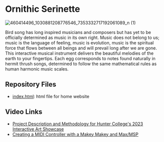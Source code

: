 # Ornithic Serinette
![460414496_1030881208776546_7353332717192061089_n (1)](https://github.com/user-attachments/assets/d458fb8e-c405-4bfd-a480-81039c057062)


Bird song has long inspired musicians and composers but has yet to be officially determined as music in its own right. Music does not belong to us; music is the language of feeling, music is evolution, music is the spiritual force that flows between all beings and will prevail long after we are gone. This interactive musical instrument delivers the beautiful melodies of the earth to your fingertips. Each egg corresponds to notes found naturally in hermit thrush songs, determined to follow the same mathematical rules as human harmonic music scales. 

## Repository Files
* [index.html](#index.html): html file for home website

## Video Links
* [Project Description and Methodology for Hunter College's 2023 Interactive Art Showcase]([https://www.youtube.com/watch?v=OJyXxFOB6Xk&t=82s](https://www.youtube.com/watch?v=5fqApPcgKb4))
* [Creating a MIDI Controller with a Makey Makey and Max/MSP](https://www.youtube.com/watch?v=3Js1W9mVM0I&t=934s)
